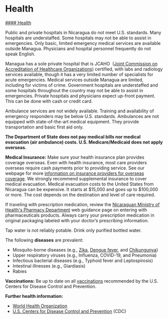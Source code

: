 # Health

[#### Health](javascript:void(0); "Health")

Public and private hospitals in Nicaragua do not meet U.S. standards. Many hospitals are understaffed. Some hospitals may not be able to assist in emergencies. Only basic, limited emergency medical services are available outside Managua. Physicians and hospital personnel frequently do not speak English.

Managua has a sole private hospital that is JCAHO  ([Joint Commission on Accreditation of Healthcare Organizations)](https://mcas-proxyweb.mcas.ms/certificate-checker?login=false&originalUrl=https%3A%2F%2Fwww.jointcommission.org.mcas.ms%2Fwhat-we-offer%2Faccreditation%2F%3FMcasTsid%3D20892&McasCSRF=c0faf6210156a766d6d56a468090eadbf7ff14e9134b92c8bb1ab41cbd1c7567&McasTsid=15600) certified, with labs and radiology services available, though it has a very limited number of specialists for acute emergencies. Medical services outside Managua are limited, including for victims of crime. Government hospitals are understaffed and some hospitals throughout the country may not be able to assist in emergencies. Private hospitals and physicians expect up-front payment. This can be done with cash or credit card.

Ambulance services are not widely available. Training and availability of emergency responders may be below U.S. standards. Ambulances are not equipped with state-of-the-art medical equipment. They provide transportation and basic first aid only.

**The Department of State does not pay medical bills nor medical evacuation (air ambulance) costs. U.S. Medicare/Medicaid does not apply overseas.**

**Medical Insurance:** Make sure your health insurance plan provides coverage overseas. Even with health insurance, most care providers overseas require cash payments prior to providing service. See our webpage for more [information on insurance providers for overseas coverage](https://mcas-proxyweb.mcas.ms/certificate-checker?login=false&originalUrl=https%3A%2F%2Ftravel.state.gov.mcas.ms%2Fcontent%2Ftravel%2Fen%2Finternational-travel%2Fbefore-you-go%2Fyour-health-abroad%2FInsurance_Coverage_Overseas.html%3FMcasTsid%3D20892&McasCSRF=c0faf6210156a766d6d56a468090eadbf7ff14e9134b92c8bb1ab41cbd1c7567&McasTsid=15600). We strongly recommend supplemental insurance to cover medical evacuation. Medical evacuation costs to the United States from Nicaragua can be expensive. It starts at $15,000 and goes up to $100,000 or more. The cost depends on the destination and level of care required.

If traveling with prescription medication, review the [Nicaraguan Ministry of Health's Pharmacy Department](https://mcas-proxyweb.mcas.ms/certificate-checker?login=false&originalUrl=https%3A%2F%2Fwww.minsa.gob.ni.mcas.ms%2Fsites%2Fdefault%2Ffiles%2F2022-10%2FACUERDO%2520MINISTERIAL%2520288-2013%2520ENVIOS%2520PERSONALES.pdf%3FMcasTsid%3D20892&McasCSRF=c0faf6210156a766d6d56a468090eadbf7ff14e9134b92c8bb1ab41cbd1c7567&McasTsid=15600) web guidance page on entering with pharmaceuticals products. Always carry your prescription medication in original packaging labeled with your doctor’s prescribing information.

Tap water is not reliably potable. Drink only purified bottled water.

The following **diseases** are prevalent:

* Mosquito-borne diseases (e.g., [Zika](https://mcas-proxyweb.mcas.ms/certificate-checker?login=false&originalUrl=https%3A%2F%2Fwww.cdc.gov.mcas.ms%2Fzika%2Findex.html%3FMcasTsid%3D20892&McasCSRF=c0faf6210156a766d6d56a468090eadbf7ff14e9134b92c8bb1ab41cbd1c7567&McasTsid=15600), [Dengue fever](https://mcas-proxyweb.mcas.ms/certificate-checker?login=false&originalUrl=https%3A%2F%2Fwww.cdc.gov.mcas.ms%2FDengue%3FMcasTsid%3D20892&McasCSRF=c0faf6210156a766d6d56a468090eadbf7ff14e9134b92c8bb1ab41cbd1c7567&McasTsid=15600), and [Chikungunya](https://mcas-proxyweb.mcas.ms/certificate-checker?login=false&originalUrl=https%3A%2F%2Fwww.cdc.gov.mcas.ms%2Fchikungunya%2F%3FMcasTsid%3D20892&McasCSRF=c0faf6210156a766d6d56a468090eadbf7ff14e9134b92c8bb1ab41cbd1c7567&McasTsid=15600))
* Upper respiratory viruses (e.g., Influenza, COVID-19, and Pneumonia)
* Infectious bacterial diseases (e.g., Typhoid fever and Leptospirosis)
* Intestinal illnesses (e.g., Giardiasis)
* Rabies

**Vaccinations:** Be up to date on all [vaccinations](https://mcas-proxyweb.mcas.ms/certificate-checker?login=false&originalUrl=https%3A%2F%2Fwww.cdc.gov.mcas.ms%2Fvaccines%2F%3FMcasTsid%3D20892&McasCSRF=c0faf6210156a766d6d56a468090eadbf7ff14e9134b92c8bb1ab41cbd1c7567&McasTsid=15600) recommended by the U.S. Centers for Disease Control and Prevention.

**Further health information:**

* [World Health Organization](https://mcas-proxyweb.mcas.ms/certificate-checker?login=false&originalUrl=https%3A%2F%2Fwww.who.int.mcas.ms%2F%3FMcasTsid%3D20892&McasCSRF=c0faf6210156a766d6d56a468090eadbf7ff14e9134b92c8bb1ab41cbd1c7567&McasTsid=15600)
* [U.S. Centers for Disease Control and Prevention](https://mcas-proxyweb.mcas.ms/certificate-checker?login=false&originalUrl=https%3A%2F%2Fwww.cdc.gov.mcas.ms%2F%3FMcasTsid%3D20892&McasCSRF=c0faf6210156a766d6d56a468090eadbf7ff14e9134b92c8bb1ab41cbd1c7567&McasTsid=15600) (CDC)